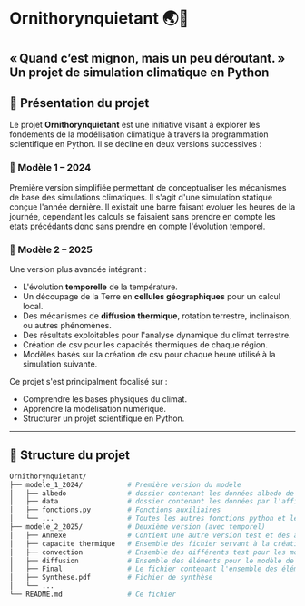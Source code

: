 # Ornithorynquietant 🌏🦆

**« Quand c’est mignon, mais un peu déroutant. »**  
Un projet de simulation climatique en Python 
---

## 🧭 Présentation du projet

Le projet **Ornithorynquietant** est une initiative visant à explorer les fondements de la modélisation climatique à travers la programmation scientifique en Python. Il se décline en deux versions successives :

### 🔹 Modèle 1 – 2024
Première version simplifiée permettant de conceptualiser les mécanismes de base des simulations climatiques. Il s'agit d'une simulation statique conçue l'année dernière. Il existait une barre faisant evoluer les heures de la journée, cependant les calculs se faisaient sans prendre en compte les etats précédants donc sans prendre en compte l'évolution temporel.

### 🔹 Modèle 2 – 2025
Une version plus avancée intégrant :
- L'évolution **temporelle** de la température.
- Un découpage de la Terre en **cellules géographiques** pour un calcul local.
- Des mécanismes de **diffusion thermique**, rotation terrestre, inclinaison, ou autres phénomènes.
- Des résultats exploitables pour l'analyse dynamique du climat terrestre.
- Création de csv pour les capacités thermiques de chaque région.
- Modèles basés sur la création de csv pour chaque heure utilisé à la simulation suivante.


Ce projet s'est principalment focalisé sur :
- Comprendre les bases physiques du climat.
- Apprendre la modélisation numérique.
- Structurer un projet scientifique en Python.


---

## 📁 Structure du projet

```bash
Ornithorynquietant/
├── modele_1_2024/           # Première version du modèle
│   ├── albedo               # dossier contenant les données albedo de la nasa
│   ├── data                 # dossier contenant les données par l'affichage de la Terre
│   ├── fonctions.py         # Fonctions auxiliaires
│   └── ...                  # Toutes les autres fonctions python et les pdf du rendue de l'année dernière 
├── modele_2_2025/           # Deuxième version (avec temporel)
│   ├── Annexe               # Contient une autre version test et des archives des précédents test dynamiques
│   ├── capacite thermique   # Ensemble des fichier servant à la création des documents pour les calculs de capacités thermiques ainsi que les différents test 
│   ├── convection           # Ensemble des différents test pour les modèle de convection (non utilisé dans notre modèle par manque de temps)
│   ├── diffusion            # Ensemble des éléments pour le modèle de diffusion 
│   ├── Final                # Le fichier contenant l'ensemble des élémnents essentiel au lancement du programme, 
│   ├── Synthèse.pdf         # Fichier de synthèse
│   └── ...
└── README.md                # Ce fichier

